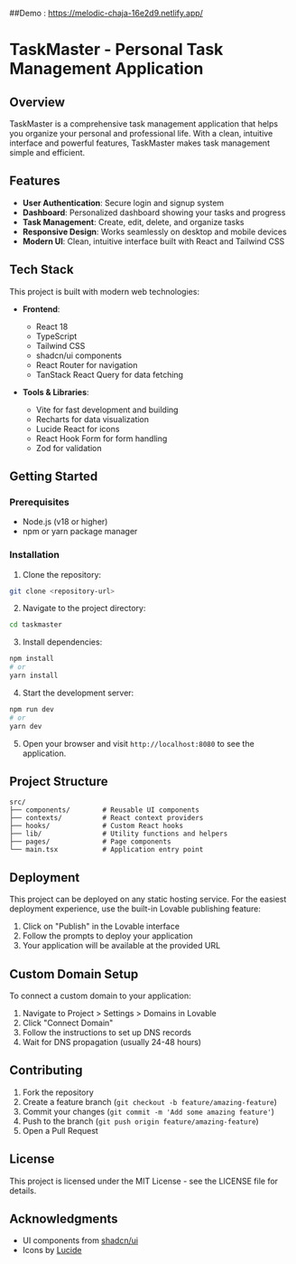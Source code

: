 ##Demo :
https://melodic-chaja-16e2d9.netlify.app/

# TaskMaster - Personal Task Management Application

## Overview

TaskMaster is a comprehensive task management application that helps you organize your personal and professional life. With a clean, intuitive interface and powerful features, TaskMaster makes task management simple and efficient.

## Features

- **User Authentication**: Secure login and signup system
- **Dashboard**: Personalized dashboard showing your tasks and progress
- **Task Management**: Create, edit, delete, and organize tasks
- **Responsive Design**: Works seamlessly on desktop and mobile devices
- **Modern UI**: Clean, intuitive interface built with React and Tailwind CSS

## Tech Stack

This project is built with modern web technologies:

- **Frontend**:
  - React 18
  - TypeScript
  - Tailwind CSS
  - shadcn/ui components
  - React Router for navigation
  - TanStack React Query for data fetching

- **Tools & Libraries**:
  - Vite for fast development and building
  - Recharts for data visualization
  - Lucide React for icons
  - React Hook Form for form handling
  - Zod for validation

## Getting Started

### Prerequisites

- Node.js (v18 or higher)
- npm or yarn package manager

### Installation

1. Clone the repository:
```sh
git clone <repository-url>
```

2. Navigate to the project directory:
```sh
cd taskmaster
```

3. Install dependencies:
```sh
npm install
# or
yarn install
```

4. Start the development server:
```sh
npm run dev
# or
yarn dev
```

5. Open your browser and visit `http://localhost:8080` to see the application.

## Project Structure

```
src/
├── components/        # Reusable UI components
├── contexts/          # React context providers
├── hooks/             # Custom React hooks
├── lib/               # Utility functions and helpers
├── pages/             # Page components
└── main.tsx           # Application entry point
```

## Deployment

This project can be deployed on any static hosting service. For the easiest deployment experience, use the built-in Lovable publishing feature:

1. Click on "Publish" in the Lovable interface
2. Follow the prompts to deploy your application
3. Your application will be available at the provided URL

## Custom Domain Setup

To connect a custom domain to your application:

1. Navigate to Project > Settings > Domains in Lovable
2. Click "Connect Domain"
3. Follow the instructions to set up DNS records
4. Wait for DNS propagation (usually 24-48 hours)

## Contributing

1. Fork the repository
2. Create a feature branch (`git checkout -b feature/amazing-feature`)
3. Commit your changes (`git commit -m 'Add some amazing feature'`)
4. Push to the branch (`git push origin feature/amazing-feature`)
5. Open a Pull Request

## License

This project is licensed under the MIT License - see the LICENSE file for details.

## Acknowledgments

- UI components from [shadcn/ui](https://ui.shadcn.com)
- Icons by [Lucide](https://lucide.dev)
